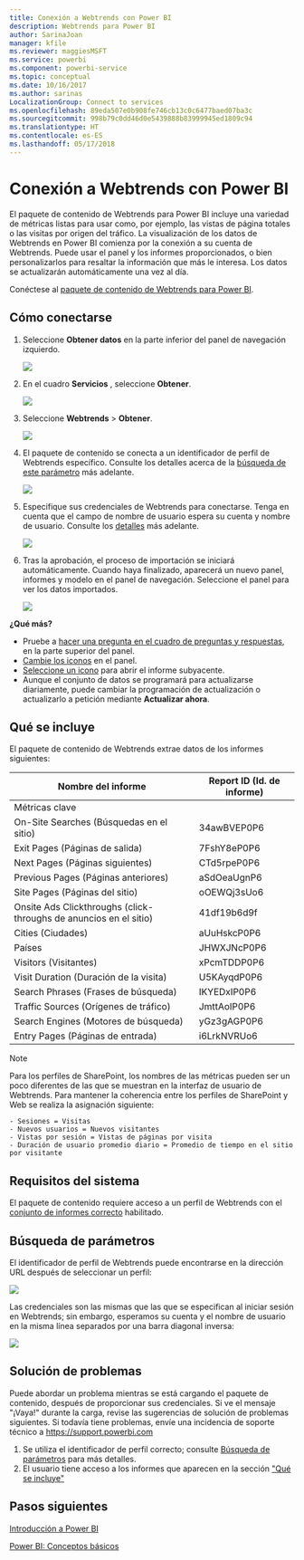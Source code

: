 ```yaml
---
title: Conexión a Webtrends con Power BI
description: Webtrends para Power BI
author: SarinaJoan
manager: kfile
ms.reviewer: maggiesMSFT
ms.service: powerbi
ms.component: powerbi-service
ms.topic: conceptual
ms.date: 10/16/2017
ms.author: sarinas
LocalizationGroup: Connect to services
ms.openlocfilehash: 89eda507e0b908fe746cb13c0c6477baed07ba3c
ms.sourcegitcommit: 998b79c0dd46d0e5439888b83999945ed1809c94
ms.translationtype: HT
ms.contentlocale: es-ES
ms.lasthandoff: 05/17/2018
---
```

# <a name="connect-to-webtrends-with-power-bi"></a>Conexión a Webtrends con Power BI
El paquete de contenido de Webtrends para Power BI incluye una variedad de métricas listas para usar como, por ejemplo, las vistas de página totales o las visitas por origen del tráfico. La visualización de los datos de Webtrends en Power BI comienza por la conexión a su cuenta de Webtrends. Puede usar el panel y los informes proporcionados, o bien personalizarlos para resaltar la información que más le interesa.  Los datos se actualizarán automáticamente una vez al día.

Conéctese al [paquete de contenido de Webtrends para Power BI](https://app.powerbi.com/getdata/services/webtrends).

## <a name="how-to-connect"></a>Cómo conectarse
1. Seleccione **Obtener datos** en la parte inferior del panel de navegación izquierdo.
   
   ![](media/service-connect-to-webtrends/getdata3.png)
2. En el cuadro **Servicios** , seleccione **Obtener**.
   
   ![](media/service-connect-to-webtrends/services.png)
3. Seleccione **Webtrends** \> **Obtener**.
   
   ![](media/service-connect-to-webtrends/webtrends.png)
4. El paquete de contenido se conecta a un identificador de perfil de Webtrends específico. Consulte los detalles acerca de la [búsqueda de este parámetro](#FindingParams) más adelante.
   
   ![](media/service-connect-to-webtrends/parameters.png)
5. Especifique sus credenciales de Webtrends para conectarse. Tenga en cuenta que el campo de nombre de usuario espera su cuenta y nombre de usuario. Consulte los [detalles](#FindingParams) más adelante.
   
   ![](media/service-connect-to-webtrends/creds.png)
6. Tras la aprobación, el proceso de importación se iniciará automáticamente. Cuando haya finalizado, aparecerá un nuevo panel, informes y modelo en el panel de navegación. Seleccione el panel para ver los datos importados.
   
   ![](media/service-connect-to-webtrends/dashboard.png)

**¿Qué más?**

* Pruebe a [hacer una pregunta en el cuadro de preguntas y respuestas](power-bi-q-and-a.md), en la parte superior del panel.
* [Cambie los iconos](service-dashboard-edit-tile.md) en el panel.
* [Seleccione un icono](service-dashboard-tiles.md) para abrir el informe subyacente.
* Aunque el conjunto de datos se programará para actualizarse diariamente, puede cambiar la programación de actualización o actualizarlo a petición mediante **Actualizar ahora**.

## <a name="whats-included"></a>Qué se incluye
<a name="Included"></a>

El paquete de contenido de Webtrends extrae datos de los informes siguientes:  

| Nombre del informe | Report ID (Id. de informe) |
| --- | --- |
| Métricas clave | |
| On-Site Searches (Búsquedas en el sitio) |34awBVEP0P6 |
| Exit Pages (Páginas de salida) |7FshY8eP0P6 |
| Next Pages (Páginas siguientes) |CTd5rpeP0P6 |
| Previous Pages (Páginas anteriores) |aSdOeaUgnP6 |
| Site Pages (Páginas del sitio) |oOEWQj3sUo6 |
| Onsite Ads Clickthroughs (click-throughs de anuncios en el sitio) |41df19b6d9f |
| Cities (Ciudades) |aUuHskcP0P6 |
| Países |JHWXJNcP0P6 |
| Visitors (Visitantes) |xPcmTDDP0P6 |
| Visit Duration (Duración de la visita) |U5KAyqdP0P6 |
| Search Phrases (Frases de búsqueda) |IKYEDxIP0P6 |
| Traffic Sources (Orígenes de tráfico) |JmttAoIP0P6 |
| Search Engines (Motores de búsqueda) |yGz3gAGP0P6 |
| Entry Pages (Páginas de entrada) |i6LrkNVRUo6 |

>[!NOTE]
>Para los perfiles de SharePoint, los nombres de las métricas pueden ser un poco diferentes de las que se muestran en la interfaz de usuario de Webtrends. Para mantener la coherencia entre los perfiles de SharePoint y Web se realiza la asignación siguiente:   

    - Sesiones = Visitas  
    - Nuevos usuarios = Nuevos visitantes  
    - Vistas por sesión = Vistas de páginas por visita  
    - Duración de usuario promedio diario = Promedio de tiempo en el sitio por visitante  

## <a name="system-requirements"></a>Requisitos del sistema
El paquete de contenido requiere acceso a un perfil de Webtrends con el [conjunto de informes correcto](#Included) habilitado.

<a name="FindingParams"></a>

## <a name="finding-parameters"></a>Búsqueda de parámetros
El identificador de perfil de Webtrends puede encontrarse en la dirección URL después de seleccionar un perfil:

![](media/service-connect-to-webtrends/webtrendsparameters.png)

Las credenciales son las mismas que las que se especifican al iniciar sesión en Webtrends; sin embargo, esperamos su cuenta y el nombre de usuario en la misma línea separados por una barra diagonal inversa:

![](media/service-connect-to-webtrends/webtrendscreds.png)

## <a name="troubleshooting"></a>Solución de problemas
Puede abordar un problema mientras se está cargando el paquete de contenido, después de proporcionar sus credenciales. Si ve el mensaje "¡Vaya!" durante la carga, revise las sugerencias de solución de problemas siguientes. Si todavía tiene problemas, envíe una incidencia de soporte técnico a https://support.powerbi.com

1. Se utiliza el identificador de perfil correcto; consulte [Búsqueda de parámetros](#FindingParams) para más detalles.
2. El usuario tiene acceso a los informes que aparecen en la sección ["Qué se incluye"](#Included)

## <a name="next-steps"></a>Pasos siguientes
[Introducción a Power BI](service-get-started.md)

[Power BI: Conceptos básicos](service-basic-concepts.md)

